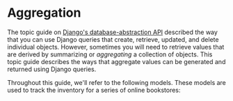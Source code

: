 # Aggregation

The topic guide on [Django's database-abstraction API](https://github.com/AndrewSRea/My_Learning_Port_II/tree/main/Django/Django_Docs/Models_and_Databases/Making_Queries#making-queries) described the way that you can use Django queries that create, retrieve, updated, and delete individual objects. However, sometimes you will need to retrieve values that are derived by summarizing or *aggregating* a collection of objects. This topic guide describes the ways that aggregate values can be generated and returned using Django queries.

Throughout this guide, we'll refer to the following models. These models are used to track the inventory for a series of online bookstores:
